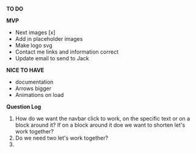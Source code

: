 **TO DO**

**MVP**

- Next images [x]
- Add in placeholder images
- Make logo svg
- Contact me links and information correct
- Update email to send to Jack

**NICE TO HAVE**

- documentation
- Arrows bigger
- Animations on load

**Question Log**

1. How do we want the navbar click to work, on the specific text or on a block around it? If on a block around it doe we want to shorten let's work together?
2. Do we need two let's work together?
3.
